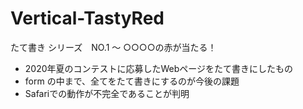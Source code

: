 # Vertical-TastyRed
たて書き シリーズ　NO.1  〜  ○○○○の赤が当たる！
- 2020年夏のコンテストに応募したWebページをたて書きにしたもの
- form の中まで、全てをたて書きにするのが今後の課題
- Safariでの動作が不完全であることが判明
